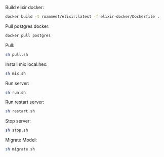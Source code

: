 Build elixir docker:
``` bash
docker build -t roammeet/elixir:latest -f elixir-docker/Dockerfile .
```

Pull postgres docker:
``` bash
docker pull postgres
```

Pull:
``` bash
sh pull.sh
```

Install mix local.hex:
``` bash
sh mix.sh
```

Run server:
``` bash
sh run.sh
```

Run restart server:
``` bash
sh restart.sh
```

Stop server:
``` bash
sh stop.sh
```

Migrate Model:
``` bash
sh migrate.sh
```
